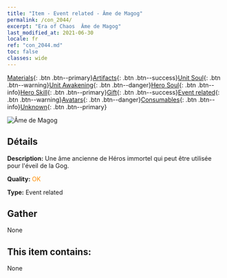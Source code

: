 ```yaml
---
title: "Item - Event related - Âme de Magog"
permalink: /con_2044/
excerpt: "Era of Chaos  Âme de Magog"
last_modified_at: 2021-06-30
locale: fr
ref: "con_2044.md"
toc: false
classes: wide
---
```

 [Materials](/ItemsFR/){: .btn .btn--primary}[Artifacts](/ItemsFR/Artifacts/){: .btn .btn--success}[Unit Soul](/ItemsFR/UnitSoul/){: .btn .btn--warning}[Unit Awakening](/ItemsFR/UnitAwakening/){: .btn .btn--danger}[Hero Soul](/ItemsFR/HeroSoul/){: .btn .btn--info}[Hero Skill](/ItemsFR/HeroSkill/){: .btn .btn--primary}[Gift](/ItemsFR/Gift/){: .btn .btn--success}[Event related](/ItemsFR/Events/){: .btn .btn--warning}[Avatars](/ItemsFR/Avatars/){: .btn .btn--danger}[Consumables](/ItemsFR/Consumables/){: .btn .btn--info}[Unknown](/ItemsFR/Unknown/){: .btn .btn--primary}

 ![Âme de Magog](/images/t/juexing_502.png)

## Détails
 **Description:** Une âme ancienne de Héros immortel qui peut être utilisée pour l'éveil de la Gog.

 **Quality:** <span style="color: #FF8C00">OK</span>

 **Type:** Event related

## Gather

  None

## This item contains:

  None

